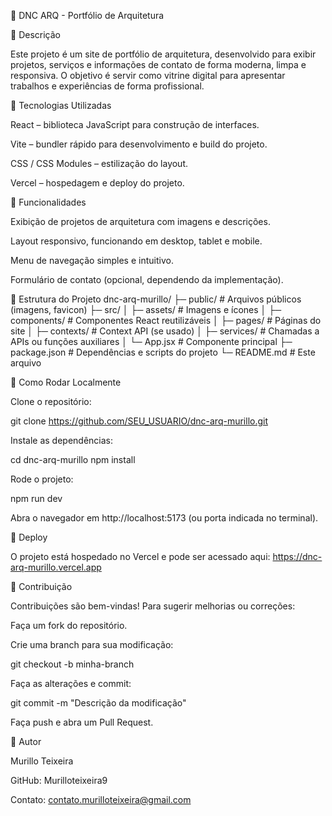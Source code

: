 📁 DNC ARQ - Portfólio de Arquitetura

🔹 Descrição

Este projeto é um site de portfólio de arquitetura, desenvolvido para exibir projetos, serviços e informações de contato de forma moderna, limpa e responsiva. O objetivo é servir como vitrine digital para apresentar trabalhos e experiências de forma profissional.

🔹 Tecnologias Utilizadas

React – biblioteca JavaScript para construção de interfaces.

Vite – bundler rápido para desenvolvimento e build do projeto.

CSS / CSS Modules – estilização do layout.

Vercel – hospedagem e deploy do projeto.

🔹 Funcionalidades

Exibição de projetos de arquitetura com imagens e descrições.

Layout responsivo, funcionando em desktop, tablet e mobile.

Menu de navegação simples e intuitivo.

Formulário de contato (opcional, dependendo da implementação).

🔹 Estrutura do Projeto
dnc-arq-murillo/
├─ public/             # Arquivos públicos (imagens, favicon)
├─ src/
│  ├─ assets/          # Imagens e ícones
│  ├─ components/      # Componentes React reutilizáveis
│  ├─ pages/           # Páginas do site
│  ├─ contexts/        # Context API (se usado)
│  ├─ services/        # Chamadas a APIs ou funções auxiliares
│  └─ App.jsx           # Componente principal
├─ package.json         # Dependências e scripts do projeto
└─ README.md            # Este arquivo

🔹 Como Rodar Localmente

Clone o repositório:

git clone https://github.com/SEU_USUARIO/dnc-arq-murillo.git


Instale as dependências:

cd dnc-arq-murillo
npm install


Rode o projeto:

npm run dev


Abra o navegador em http://localhost:5173 (ou porta indicada no terminal).

🔹 Deploy

O projeto está hospedado no Vercel e pode ser acessado aqui:
https://dnc-arq-murillo.vercel.app

🔹 Contribuição

Contribuições são bem-vindas! Para sugerir melhorias ou correções:

Faça um fork do repositório.

Crie uma branch para sua modificação:

git checkout -b minha-branch


Faça as alterações e commit:

git commit -m "Descrição da modificação"


Faça push e abra um Pull Request.

🔹 Autor

Murillo Teixeira

GitHub: Murilloteixeira9

Contato: contato.murilloteixeira@gmail.com
